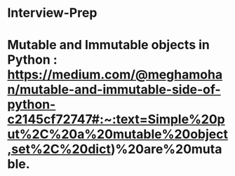 # Interview-Prep

# Mutable and Immutable objects in Python : https://medium.com/@meghamohan/mutable-and-immutable-side-of-python-c2145cf72747#:~:text=Simple%20put%2C%20a%20mutable%20object,set%2C%20dict)%20are%20mutable.
